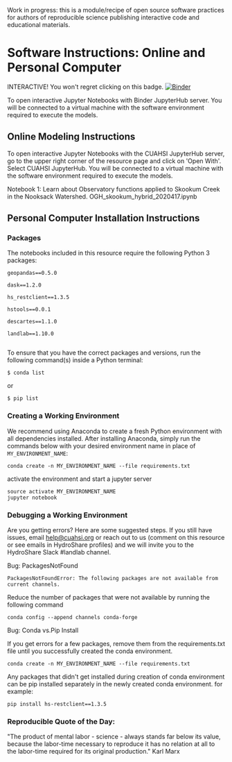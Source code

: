 Work in progress: this is a module/recipe of open source software practices for authors of reproducible science publishing interactive code and educational materials. 

# Software Instructions: Online and Personal Computer


INTERACTIVE! You won't regret clicking on this badge. 
[![Binder](https://mybinder.org/badge_logo.svg)](https://mybinder.org/v2/gh/ChristinaB/Observatory/master)


To open interactive Jupyter Notebooks with Binder JupyterHub server. You will be connected to a virtual machine with the software environment required to execute the models.

## Online Modeling Instructions 

To open interactive Jupyter Notebooks with the CUAHSI JupyterHub server, go to the upper right corner of the resource page and click on 'Open With'. Select CUAHSI JupyterHub.  You will be connected to a virtual machine with the software environment required to execute the models.

Notebook 1: Learn about Observatory functions applied to Skookum Creek in the Nooksack Watershed. OGH_skookum_hybrid_2020417.ipynb

## Personal Computer Installation Instructions 

### Packages

The notebooks included in this resource require the following Python 3 packages:

```
geopandas==0.5.0

dask==1.2.0

hs_restclient==1.3.5

hstools==0.0.1

descartes==1.1.0

landlab==1.10.0  


```

To ensure that you have the correct packages and versions, run the following command(s) inside a Python terminal:

```
$ conda list
```

or 

```
$ pip list
```

### Creating a Working Environment

We recommend using Anaconda to create a fresh Python environment with all dependencies installed. After installing Anaconda, simply run the commands below with your desired environment name in place of `MY_ENVIRONMENT_NAME`:

```
conda create -n MY_ENVIRONMENT_NAME --file requirements.txt
```

activate the environment and start a jupyter server

```
source activate MY_ENVIRONMENT_NAME
jupyter notebook
```
### Debugging a Working Environment
Are you getting errors?  Here are some suggested steps. If you still have issues, email help@cuahsi.org or reach out to us (comment on this resource or see emails in HydroShare profiles) and we will invite you to the HydroShare Slack #landlab channel. 

Bug: PackagesNotFound

```
PackagesNotFoundError: The following packages are not available from current channels.
```

Reduce the number of packages that were not available by running the following command

```
conda config --append channels conda-forge
```

Bug: Conda vs.Pip Install

If you get errors for a few packages, remove them from the requirements.txt file until you successfully created the conda environment.

```
conda create -n MY_ENVIRONMENT_NAME --file requirements.txt
```

Any packages that didn't get installed during creation of conda environment can be pip installed separately in the newly created conda environment.
for example: 

```
pip install hs-restclient==1.3.5
```

### Reproducible Quote of the Day:

"The product of mental labor - science - always stands far below its value, because the labor-time necessary to reproduce it has no relation at all to the labor-time required for its original production."  Karl Marx


